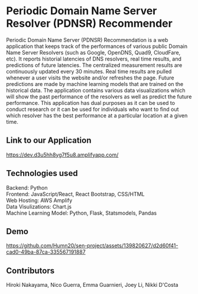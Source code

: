 # Periodic Domain Name Server Resolver (PDNSR) Recommender
Periodic Domain Name Server (PDNSR) Recommendation is a web application that keeps track of the performances of various public Domain Name Server Resolvers (such as Google, OpenDNS, Quad9, CloudFare, etc). It reports historial latencies of DNS resolvers, real time results, and predictions of future latencies. The centralized measurement results are continuously updated every 30 minutes. Real time results are pulled whenever a user visits the website and/or refreshes the page. Future predictions are made by machine learning models that are trained on the historical data. The application contains various data visualizations which will show the past performance of the resolvers as well as predict the future performance. This application has dual purposes as it can be used to conduct research or it can be used for individuals who want to find out which resolver has the best performance at a particular location at a given time. 

## Link to our Application
https://dev.d3u5hh8yg7f5u8.amplifyapp.com/

## Technologies used
Backend: Python <br>
Frontend: JavaScript/React, React Bootstrap, CSS/HTML <br>
Web Hosting: AWS Amplify <br>
Data Visulizations: Chart.js <br>
Machine Learning Model: Python, Flask, Statsmodels, Pandas <br>

## Demo
https://github.com/Humn20/sen-project/assets/139820627/d2d60f41-cad0-49ba-87ca-335567191887


## Contributors 
Hiroki Nakayama, Nico Guerra, Emma Guarnieri, Joey Li, Nikki D'Costa
